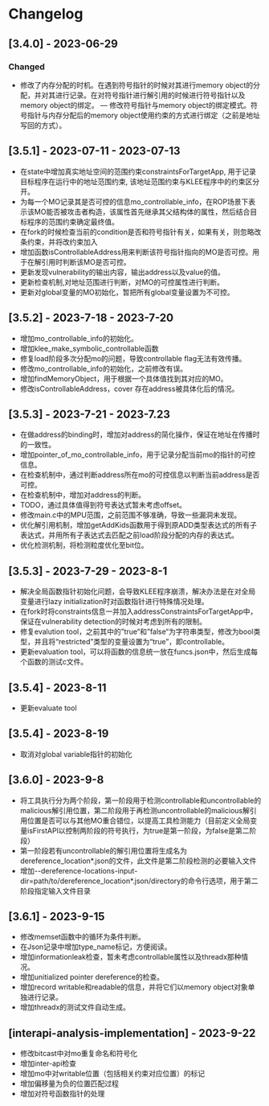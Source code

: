 # Changelog

## [3.4.0] - 2023-06-29
### Changed
- 修改了内存分配的时机。在遇到符号指针的时候对其进行memory object的分配，并对其进行记录。在对符号指针进行解引用的时候进行符号指针以及memory object的绑定。
— 修改符号指针与memory object的绑定模式。符号指针与内存分配后的memory object使用约束的方式进行绑定（之前是地址写回的方式）。

## [3.5.1] - 2023-07-11 - 2023-07-13
- 在state中增加真实地址空间的范围约束constraintsForTargetApp, 用于记录目标程序在运行中的地址范围约束,
该地址范围约束与KLEE程序中的约束区分开。
- 为每一个MO记录其是否可控的信息mo_controllable_info，在ROP场景下表示该MO能否被攻击者构造，该属性首先继承其父结构体的属性，然后结合目标程序的范围约束确定最终值。
- 在fork的时候检查当前的condition是否和符号指针有关，如果有关，则忽略改条约束，并将改约束加入
- 增加函数isControllableAddress用来判断该符号指针指向的MO是否可控。用于在解引用时判断该MO是否可控。
- 更新发现vulnerability的输出内容，输出address以及value的值。
- 更新检查机制,对地址范围进行判断，对MO的可控属性进行判断。
- 更新对global变量的MO初始化，暂把所有global变量设置为不可控。

## [3.5.2] - 2023-7-18 - 2023-7-20
- 增加mo_controllable_info的初始化。
- 增加klee_make_symbolic_controllable函数
- 修复load阶段多次分配mo的问题，导致controllable flag无法有效传播。
- 修改mo_controllable_info的初始化，之前修改有误。
- 增加findMemoryObject，用于根据一个具体值找到其对应的MO。
- 修改isControllableAddress，cover 存在address被具体化后的情况。


## [3.5.3] - 2023-7-21 - 2023-7.23
- 在做address的binding时，增加对address的简化操作，保证在地址在传播时的一致性。
- 增加pointer_of_mo_controllable_info，用于记录分配当前mo的指针的可控信息。
- 在检查机制中，通过判断address所在mo的可控信息以判断当前address是否可控。
- 在检查机制中，增加对address的判断。
- TODO，通过具体值得到符号表达式暂未考虑offset。
- 修改main.c中的MPU范围，之前范围不够准确，导致一些漏洞未发现。
- 优化解引用机制，增加getAddKids函数用于得到原ADD类型表达式的所有子表达式，并用所有子表达式去匹配之前load阶段分配的内存的表达式。
- 优化检测机制，将检测粒度优化至bit位。


## [3.5.3] - 2023-7-29 - 2023-8-1
- 解决全局函数指针初始化问题，会导致KLEE程序崩溃，解决办法是在对全局变量进行lazy initialization时对函数指针进行特殊情况处理。
- 在fork时将constraints信息一并加入addressConstraintsForTargetApp中，保证在vulnerability detection的时候对考虑到所有的限制。
- 修复evalution tool，之前其中的”true“和”false“为字符串类型，修改为bool类型，并且将“restricted”类型的变量设置为“true”，即controllable。
- 更新evaluation tool，可以将函数的信息统一放在funcs.json中，然后生成每个函数的测试c文件。

## [3.5.4] - 2023-8-11
- 更新evaluate tool

## [3.5.4] - 2023-8-19
- 取消对global variable指针的初始化

## [3.6.0] - 2023-9-8
- 将工具执行分为两个阶段，第一阶段用于检测controllable和uncontrollable的malicious解引用位置，第二阶段用于再检测uncontrollable的malicious解引用位置是否可以与其他MO重合错位，以提高工具检测能力（目前定义全局变量isFirstAPI以控制两阶段的符号执行，为true是第一阶段，为false是第二阶段）
- 第一阶段若有uncontrollable的解引用位置将生成名为dereference_location*.json的文件，此文件是第二阶段检测的必要输入文件
- 增加--dereference-locations-input-dir=path/to/dereference_location*.json/directory的命令行选项，用于第二阶段指定输入文件目录

## [3.6.1] - 2023-9-15
- 修改memset函数中的循环为条件判断。
- 在Json记录中增加type_name标记，方便阅读。
- 增加informationleak检查，暂未考虑controllable属性以及threadx那种情况。
- 增加unitialized pointer dereference的检查。
- 增加record writable和readable的信息，并将它们以memory object对象单独进行记录。
- 增加threadx的测试文件自动生成。

## [interapi-analysis-implementation] - 2023-9-22
- 修改bitcast中对mo重复命名和符号化
- 增加inter-api检查
- 增加mo中对writable位置（包括相关约束对应位置）的标记
- 增加偏移量为负的位置匹配过程
- 增加对符号函数指针的处理
